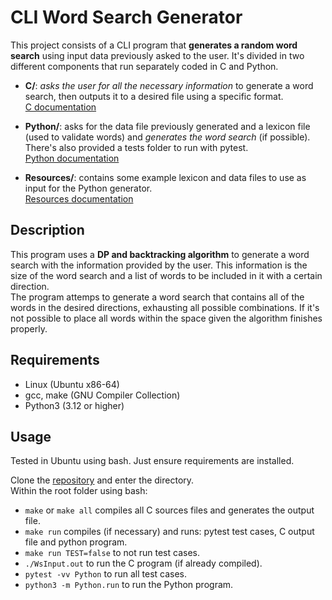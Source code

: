 # CLI Word Search Generator

This project consists of a CLI program that **generates a random word search** using input data previously asked to the user. It's divided in two different components that run separately coded in C and Python.

- **C/**: *asks the user for all the necessary information* to generate a word search, then outputs it to a desired file using a specific format.\
[C documentation](C/README.md)

- **Python/**: asks for the data file previously generated and a lexicon file (used to validate words) and *generates the word search* (if possible). There's also provided a tests folder to run with pytest.\
[Python documentation](Python/README.md)

- **Resources/**: contains some example lexicon and data files to use as input for the Python generator.\
[Resources documentation](Resources/README.md)

## Description

This program uses a **DP and backtracking algorithm** to generate a word search with the information provided by the user. This information is the size of the word search and a list of words to be included in it with a certain direction.\
The program attemps to generate a word search that contains all of the words in the desired directions, exhausting all possible combinations. If it's not possible to place all words within the space given the algorithm finishes properly.

## Requirements
- Linux (Ubuntu x86-64)
- gcc, make (GNU Compiler Collection)
- Python3 (3.12 or higher)

## Usage

Tested in Ubuntu using bash. Just ensure requirements are installed.

Clone the [repository](https://github.com/.../....git) and enter the directory.\
Within the root folder using bash:
- ```make``` or ```make all``` compiles all C sources files and generates the output file.
- ```make run``` compiles (if necessary) and runs: pytest test cases, C output file and python program.
- ```make run TEST=false``` to not run test cases. 
- ```./WsInput.out``` to run the C program (if already compiled).
- ```pytest -vv Python``` to run all test cases.
- ```python3 -m Python.run``` to run the Python program.